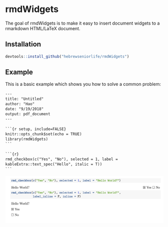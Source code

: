 # rmdWidgets

The goal of rmdWidgets is to make it easy to insert document widgets to a rmarkdown HTML/LaTeX document. 

## Installation

``` r
devtools::install_github("hebrewseniorlife/rmdWidgets")
```

## Example

This is a basic example which shows you how to solve a common problem:

````
---
title: "Untitled"
author: "Hao"
date: "9/19/2018"
output: pdf_document
---

```{r setup, include=FALSE}
knitr::opts_chunk$set(echo = TRUE)
library(rmdWidgets)
```

```{r}
rmd_checkbox(c("Yes", "No"), selected = 1, label = kableExtra::text_spec("Hello", italic = T))
```
````

![](docs/checkbox.png)
